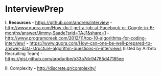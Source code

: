 # InterviewPrep

I. **Resources**
    - https://github.com/andreis/interview
    - http://www.quora.com/How-do-I-get-a-job-at-Facebook-or-Google-in-6-months/answer/Jimmy-Saade?srid=TAJ1&share=1
    - http://www.programcreek.com/2012/11/top-10-algorithms-for-coding-interview/
    - https://www.quora.com/How-can-one-be-well-prepared-to-answer-data-structure-algorithm-questions-in-interviews (listed by    Airbnb Recruiting Team)
    - https://gist.github.com/aroduribe/b33a7dc94785d47185ee

II. Complexity
    - http://discrete.gr/complexity/
    
  
  


